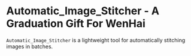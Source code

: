 # Automatic_Image_Stitcher - A Graduation Gift For WenHai

`Automatic_Image_Stitcher` is a lightweight tool for automatically stitching images in batches.
